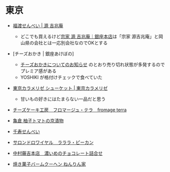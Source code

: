 # 東京

- [福渡せんべい | 源 吉兆庵](https://www.kitchoan.jp/online_shop/products/detail.php?product_id=43)
  - どこでも買えるけど[宗家 源 吉兆庵｜銀座本店](http://www.kitchoan.co.jp/site/shops/ginza_honten.html)は「宗家 源吉兆庵」と岡山県の会社とは一応別会社なのでOKとする
- [チーズおかき | 銀座あけぼの]
  - [チーズおかきについてのお知らせ](http://www.ginza-akebono.co.jp/cheeseokaki.html) のとおり売り切れ状態が多発するのでプレミア感がある
  - YOSHIKI が格付けチェックで食べていた
- [東京カラメリゼ シューケット | 東京カラメリゼ](http://www.tokyo-carameliser.jp/tokyo_chouquette/)
  - 甘いもの好きにはたまらない一品だと思う

- [チーズケーキ工房　フロマージュ・テラ　fromage terra](http://terraconfect.tokyo/fromageterra/)
- [亀倉 柚子トマトの京漬物](https://www.ana.co.jp/anamail/omiyage/osaka_kyoto/index.html)
- [千寿せんべい](https://www.ana.co.jp/anamail/omiyage/osaka_kyoto/index.html)
- [サロンドロワイヤル　ラララ・ピーカン](https://www.ana.co.jp/anamail/omiyage/osaka_kyoto/index.html)
- [中村藤吉本店　濃いめのチョコレート詰合せ](https://www.ana.co.jp/anamail/omiyage/osaka_kyoto/index.html)
- [焼き菓子バームクーヘン ねんりん家](http://www.nenrinya.jp/index.html)
